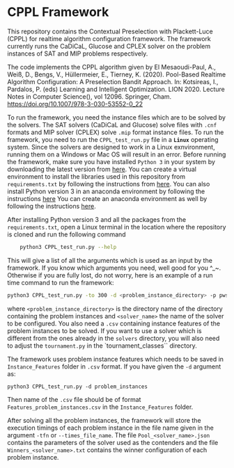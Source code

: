 # CPPL Framework

This repository contains the Contextual Preselection with Plackett-Luce (CPPL) for realtime algorithm configuration framework. 
The framework currently runs the CaDiCaL, Glucose and CPLEX solver on the problem instances of SAT and MIP problems respectively.

The code implements the CPPL algorithm given by El Mesaoudi-Paul, A., Weiß, D., Bengs, V., Hüllermeier, E., Tierney, K. (2020). Pool-Based Realtime Algorithm Configuration: A Preselection Bandit Approach. In: Kotsireas, I., Pardalos, P. (eds) Learning and Intelligent Optimization. LION 2020. Lecture Notes in Computer Science(), vol 12096. Springer, Cham. https://doi.org/10.1007/978-3-030-53552-0_22 

To run the framework, you need the instance files which are to be solved by the solvers.
The SAT solvers (CaDiCaL and Glucose) solve files with `.cnf` formats and MIP solver (CPLEX) solve `.mip` format instance files.
To run the framework, you need to run the `CPPL_test_run.py` file in a **`Linux`** operating system.
Since the solvers are designed to work in a Linux exnvironment, running them on a Windows or Mac OS will result in an error.
Before running the framework, make sure you have installed `Python 3` in your system by downloading the latest version from [here](https://www.python.org/downloads/).
You can create a virtual environment to install the libraries used in this repository from `requirements.txt` by following the instructions from [here](https://packaging.python.org/en/latest/guides/installing-using-pip-and-virtual-environments/).
You can also install Python version 3 in an anaconda environment by following the instructions [here](https://conda.io/projects/conda/en/latest/user-guide/install/index.html)
You can create an anaconda environment as well by following the instructions [here](https://datumorphism.leima.is/til/programming/python/python-anaconda-install-requirements/).

After installing Python version 3 and all the packages from the `requirements.txt`, open a Linux terminal in the location where the repository is cloned and run the following command
```bash
    python3 CPPL_test_run.py --help
```
This will give a list of all the arguments which is used as an input by the framework.
If you know which arguments you need, well good for you ^_~. Otherwise if you are fully lost, do not worry, here is an example of a run time command to run the framework:
```bash
python3 CPPL_test_run.py -to 300 -d <problem_instance_directory> -p pws -s <solver_name>
```
where `<problem_instance_directory>` is the directory name of the directory containing the problem instances and `<solver_name>` the name of the solver to be configured. 
You also need a `.csv` containing instance features of the problem instances to be solved. 
If you want to use a solver which is different from the ones already in the `solvers` directory, you will also need to adjust the `tournament.py` in the `tournament_classes`` directory.


The framework uses problem instance features which needs to be saved in `Instance_Features` folder in `.csv` format.
If you have given the `-d` argument as: 
```
python3 CPPL_test_run.py -d problem_instances
```
Then name of the `.csv` file should be of format `Features_problem_instances.csv` in the `Instance_Features` folder.

After solving all the problem instances, the framework will store the execution timings of each problem instance in the file name given in the argument `-tfn` or `--times_file_name`.
The file `Pool_<solver_name>.json` contains the parameters of the solver used as the contenders and the file `Winners_<solver_name>.txt` contains the winner configuration of each problem instance.